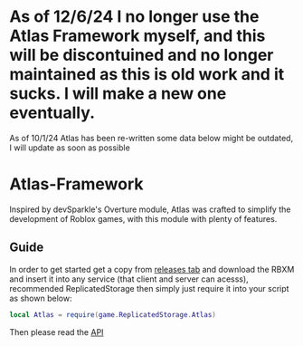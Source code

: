 # As of 12/6/24 I no longer use the Atlas Framework myself, and this will be discontuined and no longer maintained as this is old work and it sucks. I will make a new one eventually. 

As of 10/1/24 Atlas has been re-written some data below might be outdated, I will update as soon as possible
# Atlas-Framework
Inspired by devSparkle's Overture module, Atlas was crafted to simplify the development of Roblox games, with this module with plenty of features.

## Guide

In order to get started get a copy from [releases tab](https://github.com/SCPFBluesky/Atlas-Framework/releases/tag/Atlas) and download the RBXM and insert it into any service (that client and server can acesss), recommended ReplicatedStorage
then simply just require it into your script as shown below:
```lua
local Atlas = require(game.ReplicatedStorage.Atlas)
```
Then please read the [API](https://scpfbluesky.github.io/AtlasFramework/api/Atlas)
